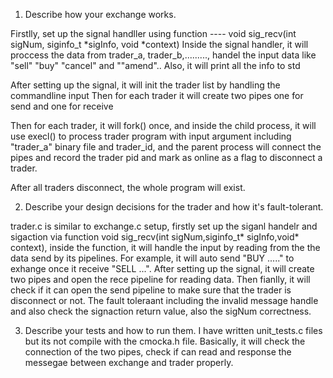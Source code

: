 1. Describe how your exchange works.

Firstlly, set up the signal handller using function ---- void sig_recv(int sigNum, siginfo_t *sigInfo, void *context)
Inside the signal handler, it will proccess the data from trader_a, trader_b,........., handel the input data like "sell" "buy" "cancel" and ""amend"..
Also, it will print all the info to std

After setting up the signal, it will init the trader list by handling the commandline input 
Then for each trader it will create two pipes one for send and one for receive

Then for  each trader, it will fork() once, and inside the child process, it will use execl() to process trader program with input argument including "trader_a" binary file and trader_id, and the parent  process will connect the pipes and record the trader pid and mark as online as a flag to disconnect a trader. 

After all traders disconnect, the whole program will exist. 


2. Describe your design decisions for the trader and how it's fault-tolerant.

trader.c is similar to exchange.c setup, firstly set up the siganl handelr and sigaction via function void sig_recv(int sigNum,siginfo_t* sigInfo,void* context), inside the function, it will handle the input by reading from the the data send by its pipelines. For example, it will auto send "BUY ....." to exhange once it receive "SELL ...". After setting up the signal, it will create two pipes and open the rece pipeline for reading data. Then fianlly, it will check if it can open the send pipeline to make sure that the trader is disconnect or not. The fault toleraant including the invalid message handle and also check the signaction return value, also the sigNum correctness. 

3. Describe your tests and how to run them.
I have written unit_tests.c files but its not compile with the cmocka.h file. Basically, it will check the connection of the two pipes, check if can read and response the messegae between exchange and trader properly. 